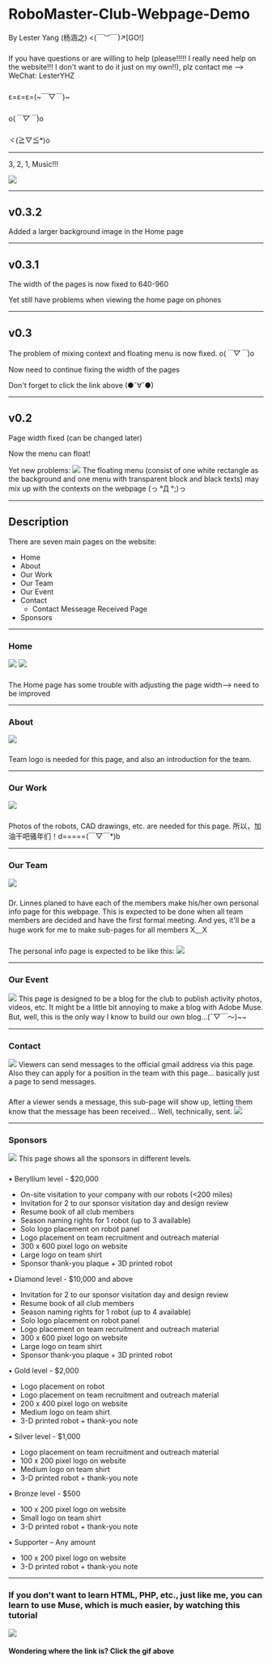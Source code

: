 # RoboMaster-Club-Webpage-Demo
By Lester Yang (杨涵之) <(￣︶￣)↗[GO!]
###
If you have questions or are willing to help (please!!!!! I really need help on the website!!! I don't want to do it just on my own!!), plz contact me --> WeChat: LesterYHZ
###
ε=ε=ε=(~￣▽￣)~
###
o(*￣▽￣*)o
###
ヾ(≧▽≦*)o
***


3, 2, 1, Music!!!

[![](https://lesteryhz.github.io/TuChuang/Picture/0afef7039245d688f2044d1bafc27d1ed21b240a.jpg)](https://lesteryhz.github.io/TuChuang/Video/%E8%A1%A8%E6%83%85%E5%8C%85%E4%B9%90%E9%98%9F%E6%BC%94%E5%A5%8F%20%E6%98%A5%E8%8A%82%E5%BA%8F%E6%9B%B2%EF%BC%88%E5%AE%8C%E6%95%B4%E7%89%88%EF%BC%89.mp4)
***
## v0.3.2
Added a larger background image in the Home page

***
## v0.3.1
The width of the pages is now fixed to 640-960

Yet still have problems when viewing the home page on phones
***
## v0.3
The problem of mixing context and floating menu is now fixed. o(*￣▽￣*)o

Now need to continue fixing the width of the pages

Don't forget to click the link above (●ˇ∀ˇ●)
***
## v0.2
Page width fixed (can be changed later)

Now the menu can float!

Yet new problems: 
![](https://s1.ax1x.com/2018/02/19/9tcG80.png)
The floating menu (consist of one white rectangle as the background and one menu with transparent block and black texts) may mix up with the contexts on the webpage (っ °Д °;)っ
***
## Description
There are seven main pages on the website: 
* Home
* About
* Our Work
* Our Team
* Our Event
* Contact 
    * Contact Messeage Received Page
* Sponsors
***
### Home
![](https://s1.ax1x.com/2018/02/17/9tV2vj.png)
![](https://s1.ax1x.com/2018/02/17/9tVWKs.png)
###
The Home page has some trouble with adjusting the page width--> need to be improved
***
### About
![](https://s1.ax1x.com/2018/02/17/9tVhbq.png)
### 
Team logo is needed for this page, and also an introduction for the team. 
***
### Our Work
![](https://s1.ax1x.com/2018/02/17/9tV5V0.png)
###
Photos of the robots, CAD drawings, etc. are needed for this page. 所以，加油干吧骚年们！d=====(￣▽￣*)b
***
### Our Team
![](https://s1.ax1x.com/2018/02/17/9tVo5T.png)
###
Dr. Linnes planed to have each of the members make his/her own personal info page for this webpage. This is expected to be done when all team members are decided and have the first formal meeting. And yes, it'll be a huge work for me to make sub-pages for all members X﹏X
###
The personal info page is expected to be like this:
![](https://s1.ax1x.com/2018/02/17/9tZ9PO.png)
***
### Our Event
![](https://s1.ax1x.com/2018/02/17/9tZCGD.png)
This page is designed to be a blog for the club to publish activity photos, videos, etc. It might be a little bit annoying to make a blog with Adobe Muse. But, well, this is the only way I know to build our own blog...(ˉ▽￣～)~~
***
### Contact
![](https://s1.ax1x.com/2018/02/17/9tZPRe.png)
Viewers can send messages to the official gmail address via this page. Also they can apply for a position in the team with this page... basically just a page to send messages. 
###
After a viewer sends a message, this sub-page will show up, letting them know that the message has been received... Well, technically, sent. 
![](https://s1.ax1x.com/2018/02/17/9tZixH.png)
***
### Sponsors
![](https://s1.ax1x.com/2018/02/17/9tZkMd.png)
This page shows all the sponsors in different levels. 
###
• Beryllium level - $20,000
*  On-site visitation to your company with our robots (<200 miles)
*  Invitation for 2 to our sponsor visitation day and design review
*  Resume book of all club members
*  Season naming rights for 1 robot (up to 3 available)
*  Solo logo placement on robot panel
*  Logo placement on team recruitment and outreach material
*  300 x 600 pixel logo on website
*  Large logo on team shirt
*  Sponsor thank-you plaque + 3D printed robot


• Diamond level - $10,000 and above
*  Invitation for 2 to our sponsor visitation day and design review
*  Resume book of all club members
*  Season naming rights for 1 robot (up to 4 available)
*  Solo logo placement on robot panel
*  Logo placement on team recruitment and outreach material
*  300 x 600 pixel logo on website
*  Large logo on team shirt
*  Sponsor thank-you plaque + 3D printed robot


• Gold level - $2,000
*  Logo placement on robot
*  Logo placement on team recruitment and outreach material
*  200 x 400 pixel logo on website
*  Medium logo on team shirt
*  3-D printed robot + thank-you note


• Silver level - $1,000
*  Logo placement on team recruitment and outreach material
*  100 x 200 pixel logo on website
*  Medium logo on team shirt
*  3-D printed robot + thank-you note


• Bronze level - $500
*  100 x 200 pixel logo on website
*  Small logo on team shirt
*  3-D printed robot + thank-you note


• Supporter – Any amount
*  100 x 200 pixel logo on website
*  3-D printed robot + thank-you note 

***
### If you don't want to learn HTML, PHP, etc., just like me, you can learn to use Muse, which is much easier, by watching this tutorial
[![](https://s1.ax1x.com/2018/02/17/9tZKJS.gif)](https://www.youtube.com/watch?v=rXmga-D0xDM)
#### Wondering where the link is? Click the gif above


